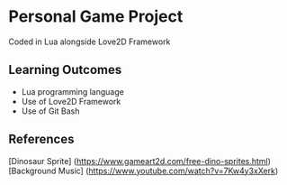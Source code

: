 # Personal Game Project
Coded in Lua alongside Love2D Framework
## Learning Outcomes
* Lua programming language
* Use of Love2D Framework
* Use of Git Bash
## References
[Dinosaur Sprite] (https://www.gameart2d.com/free-dino-sprites.html)
[Background Music] (https://www.youtube.com/watch?v=7Kw4y3xXerk)